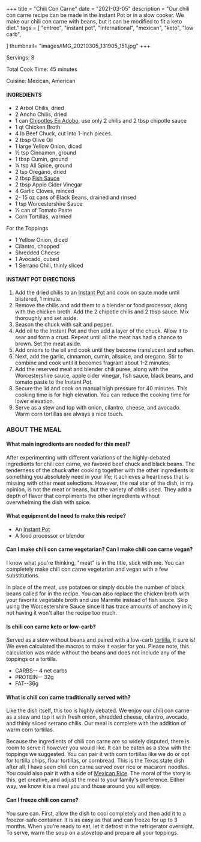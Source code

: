 +++
title = "Chili Con Carne"
date = "2021-03-05"
description = "Our chili con carne recipe can be made in the Instant Pot or in a slow cooker. We make our chili con carne with beans, but it can be modified to fit a keto diet."
tags = [
    "entree",
    "instant pot",
    "international",
    "mexican",
    "keto",
    "low carb",
   
]
thumbnail= "images/IMG_20210305_131905_151.jpg"
+++

Servings: 8 <!--more-->

Total Cook Time: 45 minutes

Cuisine: Mexican, American

#### INGREDIENTS 

* 2 Arbol Chilis, dried 
* 2 Ancho Chilis, dried
* 1 can [Chipotles En Adobo](https://amzn.to/3f0lZoT), use only 2 chilis and 2 tbsp chipotle sauce 
* 1 qt Chicken Broth  
* 4 lb Beef Chuck, cut into 1-inch pieces. 
* 2 tbsp Olive Oil 
* 1 large Yellow Onion, diced 
* ½ tsp Cinnamon, ground 
* 1 tbsp Cumin, ground
* ¼ tsp All Spice, ground 
* 2 tsp Oregano, dried 
* 2 tbsp [Fish Sauce](https://amzn.to/3jMYZdj) 
* 2 tbsp Apple Cider Vinegar 
* 4 Garlic Cloves, minced 
* 2- 15 oz cans of Black Beans, drained and rinsed 
* 1 tsp Worcestershire Sauce 
* ½ can of Tomato Paste
* Corn Tortillas, warmed 

For the Toppings

* 1 Yellow Onion, diced
* Cilantro, chopped
* Shredded Cheese
* 1 Avocado, cubed 
* 1 Serrano Chili, thinly sliced
  
#### INSTANT POT DIRECTIONS 

1. Add the dried chilis to an [Instant Pot](https://amzn.to/3qfNYCZ) and cook on saute mode until blistered, 1 minute.  
2. Remove the chilis and add them to a blender or food processor, along with the chicken broth. Add the 2 chipotle chilis and 2 tbsp sauce. Mix thoroughly and set aside.
3. Season the chuck with salt and pepper. 
4. Add oil to the Instant Pot and then add a layer of the chuck. Allow it to sear and form a crust. Repeat until all the meat has had a chance to brown. Set the meat aside. 
5. Add onions to the oil and cook until they become translucent and soften.
6. Next, add the garlic, cinnamon, cumin, allspice, and oregano. Stir to combine and cook until it becomes fragrant about 1-2 minutes.  
7. Add the reserved meat and blender chili puree, along with the Worcestershire sauce, apple cider vinegar, fish sauce, black beans, and tomato paste to the Instant Pot. 
8. Secure the lid and cook on manual high pressure for 40 minutes. This cooking time is for high  elevation. You can reduce the cooking time for lower elevation. 
9. Serve as a stew and top with onion, cilantro, cheese, and avocado. Warm corn tortillas are always a nice touch. 

### ABOUT THE MEAL 

#### What main ingredients are needed for this meal?

After experimenting with different variations of the highly-debated ingredients for chili con carne, we favored beef chuck and black beans. The tenderness of the chuck after cooking together with the other ingredients is something you absolutely need in your life; it achieves a heartiness that is missing with other meat selections. However, the real star of the dish, in my opinion, is not the meat or beans, but the variety of chilis used. They add a depth of flavor that compliments the other ingredients without overwhelming the dish with spice.

#### What equipment do I need to make this recipe?

* An [Instant Pot](https://amzn.to/3qfNYCZ)
* A food processor or blender

#### Can I make chili con carne vegetarian? Can I make chili con carne vegan?

I know what you're thinking, "meat" is in the title, stick with me. You can completely make chili con carne vegetarian and vegan with a few substitutions. 

In place of the meat, use potatoes or simply double the number of black beans called for in the recipe. You can also replace the chicken broth with your favorite vegetable broth and use Marmite instead of fish sauce. Skip using the Worcestershire Sauce since it has trace amounts of anchovy in it; not having it won't alter the recipe too much.  

#### Is chili con carne keto or low-carb?

Served as a stew without beans and paired with a low-carb [tortilla](https://amzn.to/3ePAoDU), it sure is! We even calculated the macros to make it easier for you. Please note, this calculation was made without the beans and does not include any of the toppings or a tortilla. 

* CARBS-- 4 net carbs
* PROTEIN-- 32g 
* FAT--36g

#### What is chili con carne traditionally served with? 

Like the dish itself, this too is highly debated. We enjoy our chili con carne as a stew and top it with fresh onion, shredded cheese, cilantro, avocado, and thinly sliced serrano chilis. Our meal is complete with the addition of warm corn tortillas. 

Because the ingredients of chili con carne are so widely disputed, there is room to serve it however you would like. It can be eaten as a stew with the toppings we suggested. You can pair it with corn tortillas like we do or opt for tortilla chips, flour tortillas, or cornbread. This is the Texas state dish after all. I have seen chili con carne served over rice or macaroni noodles. You could also pair it with a side of [Mexican Rice](https://www.jamilghar.com/recipe/mexican_rice/). The moral of the story is this, get creative, and adjust the meal to your family's preference. Either way, we know it is a meal you and those around you will enjoy.  

#### Can I freeze chili con carne?

You sure can. First, allow the dish to cool completely and then add it to a freezer-safe container. It is as easy as that and can freeze for up to 3 months. When you’re ready to eat, let it defrost in the refrigerator overnight. To serve, warm the soup on a stovetop and prepare all your toppings. 
